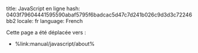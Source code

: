 title: JavaScript en ligne
hash: 0403f79604441595590abaf5795f6badcac5d47c7d241b026c9d3d3c72246bb2
locale: fr
language: French

Cette page a été déplacée vers :

- %link:manual/javascript/about%